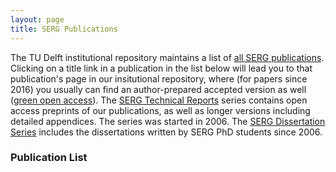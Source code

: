 ```yaml
---
layout: page
title: SERG Publications
---
```



The TU Delft institutional repository maintains a list of [all SERG publications](https://pure.tudelft.nl/portal/en/publications/search.html?search=&organisationName=Software%20Engineering&publicationYearsFrom=&journalName=&organisations=19954&publicationcategory=&peerreview=&language=%20&publicationYearsTo=&type=%20&uri=&pageSize=100&page=0). 
Clicking on a title link in a publication in the list below will lead you to that publication's page in our insitutional repository, where (for papers since 2016) you usually can find an author-prepared accepted version as well ([green open access](https://avandeursen.com/2016/11/06/green-open-access-faq/)).
The [SERG Technical Reports](tr.html) series contains open access preprints of our publications, as well as longer versions including detailed appendices. The series was started in 2006.
The [SERG Dissertation Series](phd.html) includes the dissertations written by SERG PhD students since 2006.

### Publication List

<div id="publicationlist"></div>

<script language="javascript">

  var purexml_SERG = "https://purexml-open.ewi.tudelft.nl/direct/tu/group/d40bac4b-3dd0-4427-aa5f-9331cae5d02e";
  var page_nr = location.search;

  var xhttp = new XMLHttpRequest();
  xhttp.onreadystatechange = function() {
    if (this.readyState == 4 && this.status == 200) {
      document.getElementById("publicationlist").innerHTML = this.responseText;
    }
  };
  xhttp.open("GET", purexml_SERG + page_nr, true);
  xhttp.send();
</script>
